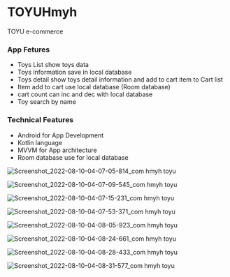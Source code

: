 # TOYUHmyh
TOYU e-commerce

### App Fetures

 * Toys List show toys data
 * Toys information save in local database
 * Toys detail show toys detail information and add to cart item to Cart list
 * Item add to cart use local database (Room database)
 * cart count can inc and dec with local database
 * Toy search by name

### Technical Features

* Android for App Development
* Kotlin language
* MVVM for App architecture
* Room database use for local database


![Screenshot_2022-08-10-04-07-05-814_com hmyh toyu](https://user-images.githubusercontent.com/53394999/183767760-3a1d5d30-c2bb-4916-be4a-4577b748a5bc.jpg)

![Screenshot_2022-08-10-04-07-09-545_com hmyh toyu](https://user-images.githubusercontent.com/53394999/183767782-589ab12c-0987-4cc7-b091-a99002adeca8.jpg)

![Screenshot_2022-08-10-04-07-15-231_com hmyh toyu](https://user-images.githubusercontent.com/53394999/183767797-a5995062-e698-41e5-96e5-d895cd513c9f.jpg)

![Screenshot_2022-08-10-04-07-53-371_com hmyh toyu](https://user-images.githubusercontent.com/53394999/183767827-d82667ca-11ad-43a1-b8c6-5b7aee2f305b.jpg)

![Screenshot_2022-08-10-04-08-05-923_com hmyh toyu](https://user-images.githubusercontent.com/53394999/183767855-4516de0a-f7bf-4c15-b313-171ade131667.jpg)

![Screenshot_2022-08-10-04-08-24-661_com hmyh toyu](https://user-images.githubusercontent.com/53394999/183767884-4b7a8b9e-581c-40eb-90a1-ad6b1d687ca8.jpg)

![Screenshot_2022-08-10-04-08-28-433_com hmyh toyu](https://user-images.githubusercontent.com/53394999/183767914-548d885f-279f-4a11-bc62-549290ea6405.jpg)

![Screenshot_2022-08-10-04-08-31-577_com hmyh toyu](https://user-images.githubusercontent.com/53394999/183767925-9fd6abac-0689-4a25-bcd1-6f771ce6efe2.jpg)
